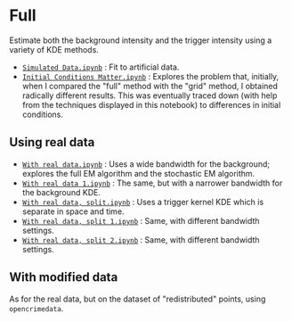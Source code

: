 # Full

Estimate both the background intensity and the trigger intensity using a variety of KDE methods.

- [`Simulated Data.ipynb`](Simulated%20Data.ipynb) : Fit to artificial data.
- [`Initial Conditions Matter.ipynb`](Initial%20Conditions%20Matter.ipynb) : Explores the problem that,
  initially, when I compared the "full" method with the "grid" method, I obtained radically different
  results.  This was eventually traced down (with help from the techniques displayed in this notebook)
  to differences in initial conditions.

## Using real data

- [`With real data.ipynb`](With%20real%20data.ipynb) : Uses a wide bandwidth for the background; explores the full EM algorithm and the stochastic EM algorithm.
- [`With real data 1.ipynb`](With%20real%20data%201.ipynb) : The same, but with a narrower bandwidth for the background KDE.
- [`With real data, split.ipynb`](With%20real%20data,%20split.ipynb) : Uses a trigger kernel KDE which is separate in space and time.
- [`With real data, split 1.ipynb`](With%20real%20data,%20split%201.ipynb) : Same, with different bandwidth settings.
- [`With real data, split 2.ipynb`](With%20real%20data,%20split%202.ipynb) : Same, with different bandwidth settings.

## With modified data

As for the real data, but on the dataset of "redistributed" points, using `opencrimedata`.
